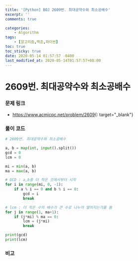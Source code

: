```yaml
---
title: '[Python] BOJ 2609번. 최대공약수와 최소공배수'
excerpt: ''
comments: true

categories:
    - Algorithm
tags:
    - [알고리즘,백준,파이썬]
toc: true
toc_sticky: true
date: 2020-05-14 01:57:57 -0400
last_modified_at: 2020-05-14T01:57:57+08:00
---
```


# 2609번. 최대공약수와 최소공배수

### 문제 링크

-   <https://www.acmicpc.net/problem/2609>{: target="\_blank"}

### 풀이 코드

```python
# 2609번. 최대공약수와 최소공배수

a, b = map(int, input().split())
gcd = 0
lcm = 0

mi = min(a, b)
ma = max(a, b)

# GCD : a,b중 더 작은 것에서부터 시작
for i in range(mi, 0, -1):
    if a % i == 0 and b % i == 0:
        gcd = i
        break

# lcm : 더 작은 수의 배수가 큰 수로 나누어 떨어지는가를 봄
for j in range(1, ma+1):
    if (j*mi) % ma == 0:
        lcm = (j*mi)
        break

print(gcd)
print(lcm)
```

### 비고
